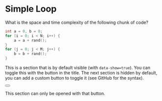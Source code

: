 # Simple Loop

What is the space and time complexity of the following chunk of code?

```C++
int a = 0, b = 0;
for (i = 0; i < N; i++) {
    a = a + rand();
}
for (j = 0; j < M; j++) {
    b = b + rand();
}
```


<!--sec data-title="Example" data-id="section1" ces-->
This is a section that is by default visible (with ```data-show=true```). You can toggle this with the button in the title. The next section is hidden by default, you can add a custom button to toggle it (see GitHub for the syntax).

<button class="section" target="section2" show="Show the next  hidden section" hide="Hide the next hidden section"></button>
<!--endsec-->

<!--sec data-title="Hidden Section" data-id="section2" data-show=false ces-->
This section can only be opened with that button.
<!--endsec-->